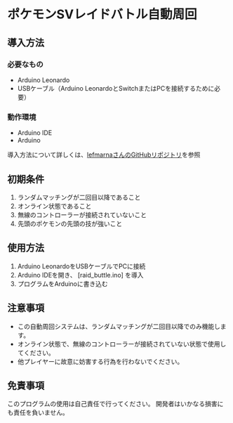 # ポケモンSVレイドバトル自動周回

## 導入方法

### 必要なもの

- Arduino Leonardo
- USBケーブル（Arduino LeonardoとSwitchまたはPCを接続するために必要）

### 動作環境

- Arduino IDE
- Arduino

導入方法について詳しくは、[lefmarnaさんのGitHubリポジトリ](https://github.com/lefmarna/NintendoSwitchControlLibrary)を参照

## 初期条件

1. ランダムマッチングが二回目以降であること
2. オンライン状態であること
3. 無線のコントローラーが接続されていないこと
4. 先頭のポケモンの先頭の技が強いこと

## 使用方法

1. Arduino LeonardoをUSBケーブルでPCに接続
2. Arduino IDEを開き、 [raid_buttle.ino] を導入
3. プログラムをArduinoに書き込む

## 注意事項

- この自動周回システムは、ランダムマッチングが二回目以降でのみ機能します。
- オンライン状態で、無線のコントローラーが接続されていない状態で使用してください。
- 他プレイヤーに故意に妨害する行為を行わないでください。

## 免責事項

このプログラムの使用は自己責任で行ってください。
開発者はいかなる損害にも責任を負いません。

